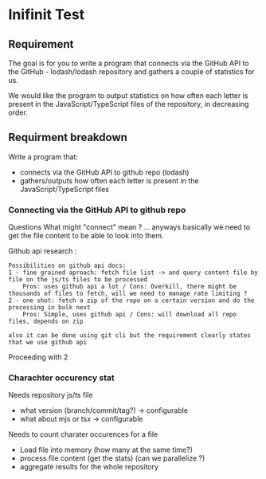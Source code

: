 # Inifinit Test

## Requirement

The goal is for you to write a program that connects via the GitHub API to the GitHub - lodash/lodash repository and gathers a couple of statistics for us.

We would like the program to output statistics on how often each letter is present in the JavaScript/TypeScript files of the repository, in decreasing order.

## Requirment breakdown

Write a program that:
- connects via the GitHub API to github repo (lodash)
- gathers/outputs how often each letter is present in the JavaScript/TypeScript files

### Connecting via the GitHub API to github repo 

Questions
What might "connect" mean ? ... anyways basically we need to get the file content to be able to look into them.

Github api research :

```
Possibilities on github api docs:
1 - fine grained aproach: fetch file list -> and query content file by file on the js/ts files to be processed
    Pros: uses github api a lot / Cons: Overkill, there might be thousands of files to fetch, will we need to manage rate limiting ?  
2 - one shot: fetch a zip of the repo on a certain version and do the processing in bulk next 
    Pros: Simple, uses github api / Cons: will download all repo files, depends on zip

also it can be done using git cli but the requirement clearly states that we use github api

```

Proceeding with 2

### Charachter occurency stat

Needs repository js/ts file
- what version (branch/commit/tag?) -> configurable
- what about mjs or tsx -> configurable

Needs to count charater occurences for a file
- Load file into memory (how many at the same time?)
- process file content (get the stats) (can we parallelize ?)
- aggregate results for the whole repository


